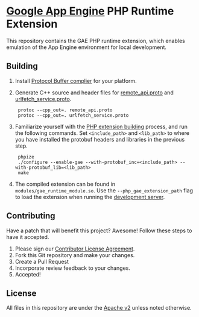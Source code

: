 # [Google App Engine](https://cloud.google.com/appengine/) PHP Runtime Extension

This repository contains the GAE PHP runtime extension, which enables emulation of the App Engine environment for local development.

## Building

1. Install [Protocol Buffer complier](https://developers.google.com/protocol-buffers/) for your platform.

1. Generate C++ source and header files for [remote_api.proto](remote_api.proto) and [urlfetch_service.proto](urlfetch_service.proto).

        protoc --cpp_out=. remote_api.proto
        protoc --cpp_out=. urlfetch_service.proto

1. Familiarize yourself with the [PHP extension building](http://www.phpinternalsbook.com/build_system/building_extensions.html#building-extensions-using-phpize) process, and run the following commands. Set ``<include_path>`` and ``<lib_path>`` to where you have installed the protobuf headers and libraries in the previous step.

        phpize
        ./configure --enable-gae --with-protobuf_inc=<include_path> --with-protobuf_lib=<lib_path>
        make

1. The compiled extension can be found in ``modules/gae_runtime_module.so``. Use the ``--php_gae_extension_path`` flag to load the extension when running the [development server](https://cloud.google.com/appengine/docs/php/tools/devserver).

## Contributing
Have a patch that will benefit this project? Awesome! Follow these steps to have it accepted.

1. Please sign our [Contributor License Agreement](CONTRIB.md).
1. Fork this Git repository and make your changes.
1. Create a Pull Request
1. Incorporate review feedback to your changes.
1. Accepted!

## License
All files in this repository are under the [Apache v2](LICENSE) unless noted otherwise.

